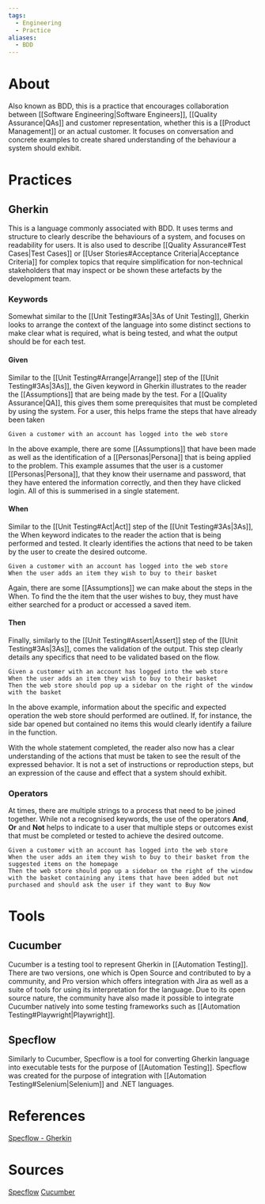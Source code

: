 ```yaml
---
tags:
  - Engineering
  - Practice
aliases:
  - BDD
---
```

# About
Also known as BDD, this is a practice that encourages collaboration between [[Software Engineering|Software Engineers]], [[Quality Assurance|QAs]] and customer representation, whether this is a [[Product Management]] or an actual customer. It focuses on conversation and concrete examples to create shared understanding of the behaviour a system should exhibit.
# Practices
## Gherkin
This is a language commonly associated with BDD. It uses terms and structure to clearly describe the behaviours of a system, and focuses on readability for users. It is also used to describe [[Quality Assurance#Test Cases|Test Cases]] or [[User Stories#Acceptance Criteria|Acceptance Criteria]] for complex topics that require simplification for non-technical stakeholders that may inspect or be shown these artefacts by the development team.
### Keywords
Somewhat similar to the [[Unit Testing#3As|3As of Unit Testing]], Gherkin looks to arrange the context of the language into some distinct sections to make clear what is required, what is being tested, and what the output should be for each test.
#### Given
Similar to the [[Unit Testing#Arrange|Arrange]] step of the [[Unit Testing#3As|3As]], the Given keyword in Gherkin illustrates to the reader the [[Assumptions]] that are being made by the test. For a [[Quality Assurance|QA]], this gives them some prerequisites that must be completed by using the system. For a user, this helps frame the steps that have already been taken

```Gherkin
Given a customer with an account has logged into the web store
```

In the above example, there are some [[Assumptions]] that have been made as well as the identification of a [[Personas|Persona]] that is being applied to the problem. This example assumes that the user is a customer [[Personas|Persona]], that they know their username and password, that they have entered the information correctly, and then they have clicked login. All of this is summerised in a single statement.
#### When
Similar to the [[Unit Testing#Act|Act]] step of the [[Unit Testing#3As|3As]], the When keyword indicates to the reader the action that is being performed and tested. It clearly identifies the actions that need to be taken by the user to create the desired outcome.

```Gherkin
Given a customer with an account has logged into the web store
When the user adds an item they wish to buy to their basket
```

Again, there are some [[Assumptions]] we can make about the steps in the When. To find the the item that the user wishes to buy, they must have either searched for a product or accessed a saved item.
#### Then
Finally, similarly to the [[Unit Testing#Assert|Assert]] step of the [[Unit Testing#3As|3As]], comes the validation of the output. This step clearly details any specifics that need to be validated based on the flow.

```Gherkin
Given a customer with an account has logged into the web store
When the user adds an item they wish to buy to their basket
Then the web store should pop up a sidebar on the right of the window with the basket
```

In the above example, information about the specific and expected operation the web store should performed are outlined. If, for instance, the side bar opened but contained no items this would clearly identify a failure in the function.

With the whole statement completed, the reader also now has a clear understanding of the actions that must be taken to see the result of the expressed behavior. It is not a set of instructions or reproduction steps, but an expression of the cause and effect that a system should exhibit.
### Operators
At times, there are multiple strings to a process that need to be joined together. While not a recognised keywords, the use of the operators **And**, **Or** and **Not** helps to indicate to a user that multiple steps or outcomes exist that must be completed or tested to achieve the desired outcome.

```Gherkin
Given a customer with an account has logged into the web store
When the user adds an item they wish to buy to their basket from the suggested items on the homepage
Then the web store should pop up a sidebar on the right of the window with the basket containing any items that have been added but not purchased and should ask the user if they want to Buy Now
```
# Tools
## Cucumber
Cucumber is a testing tool to represent Gherkin in [[Automation Testing]]. There are two versions, one which is Open Source and contributed to by a community, and Pro version which offers integration with Jira as well as a suite of tools for using its interpretation for the language. Due to its open source nature, the community have also made it possible to integrate Cucumber natively into some testing frameworks such as [[Automation Testing#Playwright|Playwright]]. 
## Specflow
Similarly to Cucumber, Specflow is a tool for converting Gherkin language into executable tests for the purpose of [[Automation Testing]]. Specflow was created for the purpose of integration with [[Automation Testing#Selenium|Selenium]] and .NET languages.
# References
[Specflow - Gherkin](https://specflow.org/learn/gherkin/)
# Sources
[Specflow](https://specflow.org/)
[Cucumber](https://cucumber.io/)